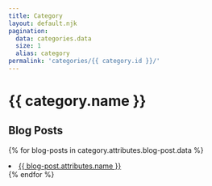 ```yaml
---
title: Category
layout: default.njk
pagination:
  data: categories.data
  size: 1
  alias: category
permalink: 'categories/{{ category.id }}/'
---
```


# {{ category.name }}

## Blog Posts

{% for blog-posts in category.attributes.blog-post.data %}

<li><a href="/restaurants/{{ restaurant.id }}/">{{ blog-post.attributes.name }}</a></li>
{% endfor %}
